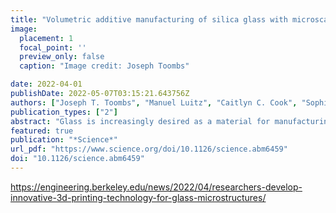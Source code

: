 ```yaml
---
title: "Volumetric additive manufacturing of silica glass with microscale computed axial lithography"
image:
  placement: 1
  focal_point: ''
  preview_only: false
  caption: "Image credit: Joseph Toombs"

date: 2022-04-01
publishDate: 2022-05-07T03:15:21.643756Z
authors: ["Joseph T. Toombs", "Manuel Luitz", "Caitlyn C. Cook", "Sophie Jenne", "Chi Chung Li", "Bastian E. Rapp", "Frederik Kotz-Helmer", "Hayden K. Taylor"]
publication_types: ["2"]
abstract: "Glass is increasingly desired as a material for manufacturing complex microscopic geometries, from the micro-optics in compact consumer products to microfluidic systems for chemical synthesis and biological analyses. As the size, geometric, surface roughness, and mechanical strength requirements of glass evolve, conventional processing methods are challenged. We introduce microscale computed axial lithography (micro-CAL) of fused silica components, by tomographically illuminating a photopolymer-silica nanocomposite that is then sintered. We fabricated three-dimensional microfluidics with internal diameters of 150 micrometers, free-form micro-optical elements with a surface roughness of 6 nanometers, and complex high-strength trusses and lattice structures with minimum feature sizes of 50 micrometers. As a high-speed, layer-free digital light manufacturing process, micro-CAL can process nanocomposites with high solids content and high geometric freedom, enabling new device structures and applications."
featured: true
publication: "*Science*"
url_pdf: "https://www.science.org/doi/10.1126/science.abm6459"
doi: "10.1126/science.abm6459"
---
```


https://engineering.berkeley.edu/news/2022/04/researchers-develop-innovative-3d-printing-technology-for-glass-microstructures/